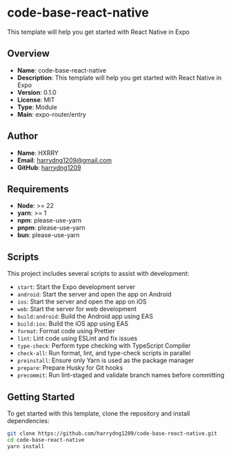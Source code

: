 # code-base-react-native

This template will help you get started with React Native in Expo

## Overview

- **Name**: code-base-react-native
- **Description**: This template will help you get started with React Native in Expo
- **Version**: 0.1.0
- **License**: MIT
- **Type**: Module
- **Main**: expo-router/entry

## Author

- **Name**: HXRRY
- **Email**: [harrydng1209@gmail.com](mailto:harrydng1209@gmail.com)
- **GitHub**: [harrydng1209](https://github.com/harrydng1209)

## Requirements

- **Node**: >= 22
- **yarn**: >= 1
- **npm**: please-use-yarn
- **pnpm**: please-use-yarn
- **bun**: please-use-yarn

## Scripts

This project includes several scripts to assist with development:

- `start`: Start the Expo development server
- `android`: Start the server and open the app on Android
- `ios`: Start the server and open the app on iOS
- `web`: Start the server for web development
- `build:android`: Build the Android app using EAS
- `build:ios`: Build the iOS app using EAS
- `format`: Format code using Prettier
- `lint`: Lint code using ESLint and fix issues
- `type-check`: Perform type checking with TypeScript Compiler
- `check-all`: Run format, lint, and type-check scripts in parallel
- `preinstall`: Ensure only Yarn is used as the package manager
- `prepare`: Prepare Husky for Git hooks
- `precommit`: Run lint-staged and validate branch names before committing

## Getting Started

To get started with this template, clone the repository and install dependencies:

```bash
git clone https://github.com/harrydng1209/code-base-react-native.git
cd code-base-react-native
yarn install
```
